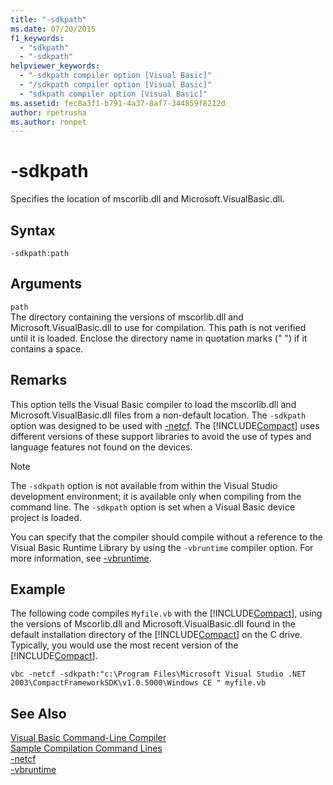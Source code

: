 ```yaml
---
title: "-sdkpath"
ms.date: 07/20/2015
f1_keywords: 
  - "sdkpath"
  - "-sdkpath"
helpviewer_keywords: 
  - "-sdkpath compiler option [Visual Basic]"
  - "/sdkpath compiler option [Visual Basic]"
  - "sdkpath compiler option [Visual Basic]"
ms.assetid: fec8a3f1-b791-4a37-8af7-344859f8212d
author: rpetrusha
ms.author: ronpet
---
```

# -sdkpath
Specifies the location of mscorlib.dll and Microsoft.VisualBasic.dll.  
  
## Syntax  
  
```  
-sdkpath:path  
```  
  
## Arguments  
 `path`  
 The directory containing the versions of mscorlib.dll and Microsoft.VisualBasic.dll to use for compilation. This path is not verified until it is loaded. Enclose the directory name in quotation marks (" ") if it contains a space.  
  
## Remarks  
 This option tells the Visual Basic compiler to load the mscorlib.dll and Microsoft.VisualBasic.dll files from a non-default location. The `-sdkpath` option was designed to be used with [-netcf](../../../visual-basic/reference/command-line-compiler/netcf.md). The [!INCLUDE[Compact](~/includes/compact-md.md)] uses different versions of these support libraries to avoid the use of types and language features not found on the devices.  
  
> [!NOTE]
>  The `-sdkpath` option is not available from within the Visual Studio development environment; it is available only when compiling from the command line. The `-sdkpath` option is set when a Visual Basic device project is loaded.  
  
 You can specify that the compiler should compile without a reference to the Visual Basic Runtime Library by using the `-vbruntime` compiler option. For more information, see [-vbruntime](../../../visual-basic/reference/command-line-compiler/vbruntime.md).  
  
## Example  
 The following code compiles `Myfile.vb` with the [!INCLUDE[Compact](~/includes/compact-md.md)], using the versions of Mscorlib.dll and Microsoft.VisualBasic.dll found in the default installation directory of the [!INCLUDE[Compact](~/includes/compact-md.md)] on the C drive. Typically, you would use the most recent version of the [!INCLUDE[Compact](~/includes/compact-md.md)].  
  
```console
vbc -netcf -sdkpath:"c:\Program Files\Microsoft Visual Studio .NET 2003\CompactFrameworkSDK\v1.0.5000\Windows CE " myfile.vb  
```  
  
## See Also  
 [Visual Basic Command-Line Compiler](../../../visual-basic/reference/command-line-compiler/index.md)  
 [Sample Compilation Command Lines](../../../visual-basic/reference/command-line-compiler/sample-compilation-command-lines.md)  
 [-netcf](../../../visual-basic/reference/command-line-compiler/netcf.md)  
 [-vbruntime](../../../visual-basic/reference/command-line-compiler/vbruntime.md)
